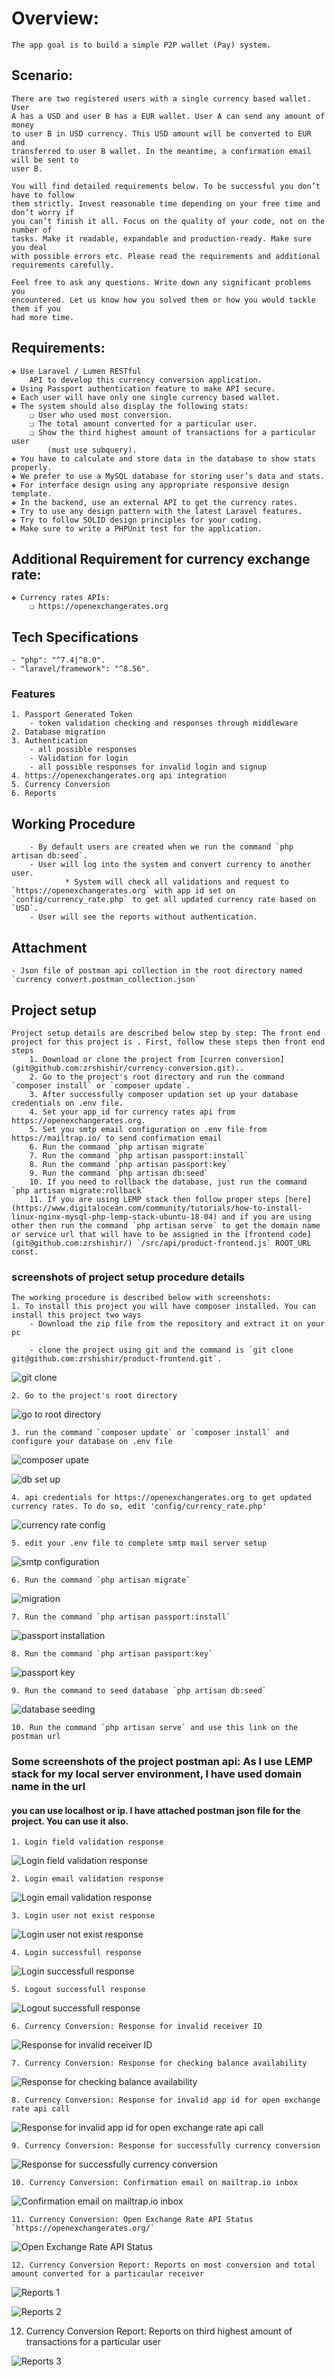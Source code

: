 # Overview:
    The app goal is to build a simple P2P wallet (Pay) system.

## Scenario:
    There are two registered users with a single currency based wallet. User
    A has a USD and user B has a EUR wallet. User A can send any amount of money
    to user B in USD currency. This USD amount will be converted to EUR and
    transferred to user B wallet. In the meantime, a confirmation email will be sent to
    user B.

    You will find detailed requirements below. To be successful you don’t have to follow
    them strictly. Invest reasonable time depending on your free time and don’t worry if
    you can’t finish it all. Focus on the quality of your code, not on the number of
    tasks. Make it readable, expandable and production-ready. Make sure you deal
    with possible errors etc. Please read the requirements and additional
    requirements carefully.

    Feel free to ask any questions. Write down any significant problems you
    encountered. Let us know how you solved them or how you would tackle them if you
    had more time.

## Requirements:
    ❖ Use Laravel / Lumen RESTful
        API to develop this currency conversion application.
    ❖ Using Passport authentication feature to make API secure.
    ❖ Each user will have only one single currency based wallet.
    ❖ The system should also display the following stats:
        ❏ User who used most conversion.
        ❏ The total amount converted for a particular user.
        ❏ Show the third highest amount of transactions for a particular user
            (must use subquery).
    ❖ You have to calculate and store data in the database to show stats properly.
    ❖ We prefer to use a MySQL database for storing user’s data and stats.
    ❖ For interface design using any appropriate responsive design template.
    ❖ In the backend, use an external API to get the currency rates.
    ❖ Try to use any design pattern with the latest Laravel features.
    ❖ Try to follow SOLID design principles for your coding.
    ❖ Make sure to write a PHPUnit test for the application.

## Additional Requirement for currency exchange rate: 
    ❖ Currency rates APIs:
        ❏ https://openexchangerates.org

## Tech Specifications
	- "php": "^7.4|^8.0".
    - "laravel/framework": "^8.56".


### Features
	1. Passport Generated Token
		- token validation checking and responses through middleware
	2. Database migration
	3. Authentication
		- all possible responses
		- Validation for login
		- all possible responses for invalid login and signup
	4. https://openexchangerates.org api integration
    5. Currency Conversion
    6. Reports

## Working Procedure
        - By default users are created when we run the command `php artisan db:seed`.
        - User will log into the system and convert currency to another user.
                * System will check all validations and request to `https://openexchangerates.org` with app id set on `config/currency_rate.php` to get all updated currency rate based on `USD`.
        - User will see the reports without authentication.

## Attachment
	- Json file of postman api collection in the root directory named `currency convert.postman_collection.json`

## Project setup
	Project setup details are described below step by step: The front end project for this project is . First, follow these steps then front end  steps
		1. Download or clone the project from [curren conversion](git@github.com:zrshishir/currency-conversion.git).. 
		2. Go to the project's root directory and run the command `composer install` or `composer update`.
		3. After successfully composer updation set up your database credentials on .env file.
        4. Set your app_id for currency rates api from https://openexchangerates.org.
        5. Set you smtp email configuration on .env file from https://mailtrap.io/ to send confirmation email
		6. Run the command `php artisan migrate`
		7. Run the command `php artisan passport:install`
		8. Run the command `php artisan passport:key`
		9. Run the command `php artisan db:seed`
		10. If you need to rollback the database, just run the command `php artisan migrate:rollback`
		11. If you are using LEMP stack then follow proper steps [here](https://www.digitalocean.com/community/tutorials/how-to-install-linux-nginx-mysql-php-lemp-stack-ubuntu-18-04) and if you are using other then run the command `php artisan serve` to get the domain name or service url that will have to be assigned in the [frontend code](git@github.com:zrshishir/) `/src/api/product-frontend.js` ROOT_URL const.


### screenshots of project setup procedure details
	The working procedure is described below with screenshots:
	1. To install this project you will have composer installed. You can install this project two ways
		- Download the zip file from the repository and extract it on your pc

		- clone the project using git and the command is `git clone git@github.com:zrshishir/product-frontend.git`. 

![git clone](/screenshots/project_config/git_clone.png)

	2. Go to the project's root directory 

![go to root directory](/screenshots/project_config/go_to_project.png)

	3. run the command `composer update` or `composer install` and configure your database on .env file

![composer upate](/screenshots/project_config/composer_update.png)

![db set up](/screenshots/project_config/database_config.png)

    4. api credentials for https://openexchangerates.org to get updated currency rates. To do so, edit 'config/currency_rate.php'
![currency rate config](/screenshots/project_config/config_currency_rate.png)

	5. edit your .env file to complete smtp mail server setup

![smtp configuration](/screenshots/project_config/smtp_config.png)

    6. Run the command `php artisan migrate`

![migration](/screenshots/project_config/migrate.png)

    7. Run the command `php artisan passport:install`

![passport installation](/screenshots/project_config/passport_install.png)

    8. Run the command `php artisan passport:key`

![passport key](/screenshots/project_config/passport_key.png)

    9. Run the command to seed database `php artisan db:seed`

![database seeding](/screenshots/project_config/db_seed.png)

	10. Run the command `php artisan serve` and use this link on the postman url

### Some screenshots of the project postman api: As I use LEMP stack for my local server environment, I have used domain name in the url
#### you can use localhost or ip. I have attached postman json file for the project. You can use it also.
	1. Login field validation response

![Login field validation response](/screenshots/api_details/login_field_validation.png)

	2. Login email validation response

![Login email validation response](/screenshots/api_details/login_email_validation.png)

	3. Login user not exist response

![Login user not exist response](/screenshots/api_details/login_user_not_exist.png)

	4. Login successfull response

![Login successfull response](/screenshots/api_details/login_successfull.png)

	5. Logout successfull response

![Logout successfull response](/screenshots/api_details/logout_successfull.png)

    6. Currency Conversion: Response for invalid receiver ID

![Response for invalid receiver ID](/screenshots/api_details/cc_invalid_receiver_id.png)

    7. Currency Conversion: Response for checking balance availability

![Response for checking balance availability](/screenshots/api_details/cc_check_balance.png)

    8. Currency Conversion: Response for invalid app id for open exchange rate api call

![Response for invalid app id for open exchange rate api call](/screenshots/api_details/cc_invalid_appid_exchange_rate.png)

    9. Currency Conversion: Response for successfully currency conversion

![Response for successfully currency conversion](/screenshots/api_details/cc_conversion_successfull.png)

    10. Currency Conversion: Confirmation email on mailtrap.io inbox

![Confirmation email on mailtrap.io inbox](/screenshots/api_details/mailtrap_email_inbox.png)

    11. Currency Conversion: Open Exchange Rate API Status `https://openexchangerates.org/`

![Open Exchange Rate API Status](/screenshots/api_details/openexchangerate_api_activity.png)

    12. Currency Conversion Report: Reports on most conversion and total amount converted for a particaular receiver

![Reports 1](/screenshots/api_details/report_data_1.png)

![Reports 2](/screenshots/api_details/report_data_2.png)

12. Currency Conversion Report: Reports on third highest amount of transactions for a particular user

![Reports 3](/screenshots/api_details/report_data_3.png)
